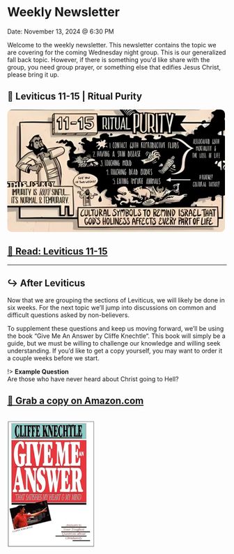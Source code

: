 # Weekly Newsletter

<div class="box">Date: November 13, 2024 @ 6:30 PM</div>

Welcome to the weekly newsletter. This newsletter contains the topic we are covering for the coming Wednesday night group. This is our generalized fall back topic. However, if there is something you'd like share with the group, you need group prayer, or something else that edifies Jesus Christ, please bring it up.

## 📌 Leviticus 11-15 | Ritual Purity

<img style="border-radius: 10px; width: 500px" src="/media/Leviticus_11-15_Ritual-Purity.png" />

## <a class="button text-purple bg-purple" target="_blank" href="https://www.biblegateway.com/passage/?search=Leviticus%2011-15&version=NIV">📖 Read: Leviticus 11-15</a>

---

## ↪️ After Leviticus

Now that we are grouping the sections of Leviticus, we will likely be done in six weeks. For the next topic we’ll jump into discussions on common and difficult questions asked by non-believers.

To supplement these questions and keep us moving forward, we’ll be using the book “Give Me An Answer by Cliffe Knechtle“. This book will simply be a guide, but we must be willing to challenge our knowledge and willing seek understanding. If you’d like to get a copy yourself, you may want to order it a couple weeks before we start.

!> **Example Question**<br />
Are those who have never heard about Christ going to Hell?

## <a class="button bg-warning text-warning" target="_blank" href="https://www.amazon.com/Give-Answer-That-Satisfies-Heart/dp/0877845697/">📙 Grab a copy on Amazon.com</a>

<br />

<img src="./media/book-give-me-an-answer.png" style="width: 200px" />
